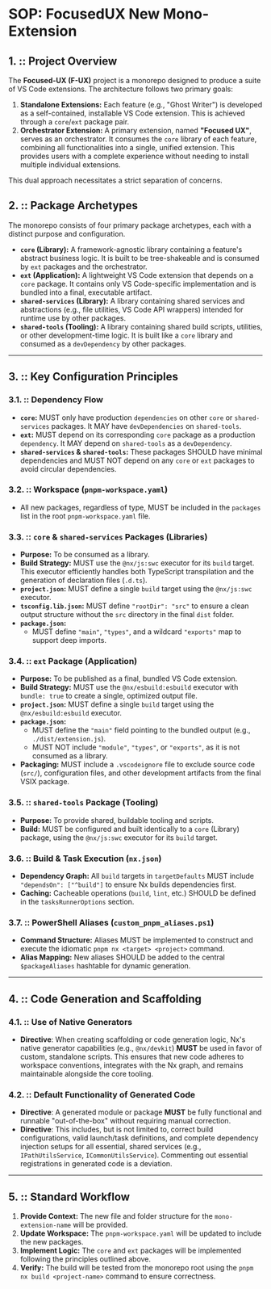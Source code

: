 # SOP: FocusedUX New Mono-Extension

## 1. :: Project Overview

The **Focused-UX (F-UX)** project is a monorepo designed to produce a suite of VS Code extensions. The architecture follows two primary goals:

1.  **Standalone Extensions:** Each feature (e.g., "Ghost Writer") is developed as a self-contained, installable VS Code extension. This is achieved through a `core`/`ext` package pair.
2.  **Orchestrator Extension:** A primary extension, named **"Focused UX"**, serves as an orchestrator. It consumes the `core` library of each feature, combining all functionalities into a single, unified extension. This provides users with a complete experience without needing to install multiple individual extensions.

This dual approach necessitates a strict separation of concerns.

## 2. :: Package Archetypes

The monorepo consists of four primary package archetypes, each with a distinct purpose and configuration.

- **`core` (Library):** A framework-agnostic library containing a feature's abstract business logic. It is built to be tree-shakeable and is consumed by `ext` packages and the orchestrator.
- **`ext` (Application):** A lightweight VS Code extension that depends on a `core` package. It contains only VS Code-specific implementation and is bundled into a final, executable artifact.
- **`shared-services` (Library):** A library containing shared services and abstractions (e.g., file utilities, VS Code API wrappers) intended for runtime use by other packages.
- **`shared-tools` (Tooling):** A library containing shared build scripts, utilities, or other development-time logic. It is built like a `core` library and consumed as a `devDependency` by other packages.

---

## 3. :: Key Configuration Principles

### 3.1. :: Dependency Flow

- **`core`:** MUST only have production `dependencies` on other `core` or `shared-services` packages. It MAY have `devDependencies` on `shared-tools`.
- **`ext`:** MUST depend on its corresponding `core` package as a production `dependency`. It MAY depend on `shared-tools` as a `devDependency`.
- **`shared-services` & `shared-tools`:** These packages SHOULD have minimal dependencies and MUST NOT depend on any `core` or `ext` packages to avoid circular dependencies.

### 3.2. :: Workspace (`pnpm-workspace.yaml`)

- All new packages, regardless of type, MUST be included in the `packages` list in the root `pnpm-workspace.yaml` file.

### 3.3. :: `core` & `shared-services` Packages (Libraries)

- **Purpose:** To be consumed as a library.
- **Build Strategy:** MUST use the `@nx/js:swc` executor for its `build` target. This executor efficiently handles both TypeScript transpilation and the generation of declaration files (`.d.ts`).
- **`project.json`:** MUST define a single `build` target using the `@nx/js:swc` executor.
- **`tsconfig.lib.json`:** MUST define `"rootDir": "src"` to ensure a clean output structure without the `src` directory in the final `dist` folder.
- **`package.json`:**
    - MUST define `"main"`, `"types"`, and a wildcard `"exports"` map to support deep imports.

### 3.4. :: `ext` Package (Application)

- **Purpose:** To be published as a final, bundled VS Code extension.
- **Build Strategy:** MUST use the `@nx/esbuild:esbuild` executor with `bundle: true` to create a single, optimized output file.
- **`project.json`:** MUST define a single `build` target using the `@nx/esbuild:esbuild` executor.
- **`package.json`:**
    - MUST define the `"main"` field pointing to the bundled output (e.g., `./dist/extension.js`).
    - MUST NOT include `"module"`, `"types"`, or `"exports"`, as it is not consumed as a library.
- **Packaging:** MUST include a `.vscodeignore` file to exclude source code (`src/`), configuration files, and other development artifacts from the final VSIX package.

### 3.5. :: `shared-tools` Package (Tooling)

- **Purpose:** To provide shared, buildable tooling and scripts.
- **Build:** MUST be configured and built identically to a `core` (Library) package, using the `@nx/js:swc` executor for its `build` target.

### 3.6. :: Build & Task Execution (`nx.json`)

- **Dependency Graph:** All `build` targets in `targetDefaults` MUST include `"dependsOn": ["^build"]` to ensure Nx builds dependencies first.
- **Caching:** Cacheable operations (`build`, `lint`, etc.) SHOULD be defined in the `tasksRunnerOptions` section.

### 3.7. :: PowerShell Aliases (`custom_pnpm_aliases.ps1`)

- **Command Structure:** Aliases MUST be implemented to construct and execute the idiomatic `pnpm nx <target> <project>` command.
- **Alias Mapping:** New aliases SHOULD be added to the central `$packageAliases` hashtable for dynamic generation.

---

## 4. :: Code Generation and Scaffolding

### 4.1. :: Use of Native Generators

- **Directive**: When creating scaffolding or code generation logic, Nx's native generator capabilities (e.g., `@nx/devkit`) **MUST** be used in favor of custom, standalone scripts. This ensures that new code adheres to workspace conventions, integrates with the Nx graph, and remains maintainable alongside the core tooling.

### 4.2. :: Default Functionality of Generated Code

- **Directive**: A generated module or package **MUST** be fully functional and runnable "out-of-the-box" without requiring manual correction.
- **Directive**: This includes, but is not limited to, correct build configurations, valid launch/task definitions, and complete dependency injection setups for all essential, shared services (e.g., `IPathUtilsService`, `ICommonUtilsService`). Commenting out essential registrations in generated code is a deviation.

---

## 5. :: Standard Workflow

1.  **Provide Context:** The new file and folder structure for the `mono-extension-name` will be provided.
2.  **Update Workspace:** The `pnpm-workspace.yaml` will be updated to include the new packages.
3.  **Implement Logic:** The `core` and `ext` packages will be implemented following the principles outlined above.
4.  **Verify:** The build will be tested from the monorepo root using the `pnpm nx build <project-name>` command to ensure correctness.
